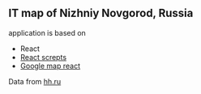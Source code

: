 ## IT map of Nizhniy Novgorod, Russia

application is based on
* React
* [React screpts](https://github.com/facebookincubator/create-react-app)
* [Google map react](https://github.com/istarkov/google-map-react)

Data from [hh.ru](hh.ru)
